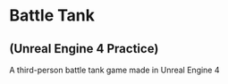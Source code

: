 # Battle Tank 
## (Unreal Engine 4 Practice)
A third-person battle tank game made in Unreal Engine 4 
